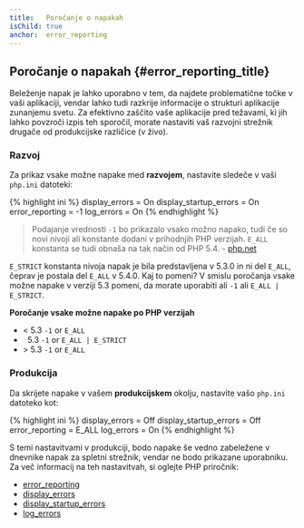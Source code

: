 ```yaml
---
title:   Poročanje o napakah
isChild: true
anchor:  error_reporting
---
```


## Poročanje o napakah {#error_reporting_title}

Beleženje napak je lahko uporabno v tem, da najdete problematične točke v vaši aplikaciji, vendar lahko tudi razkrije
informacije o strukturi aplikacije zunanjemu svetu. Za efektivno zaščito vaše aplikacije pred težavami, ki jih lahko
povzroči izpis teh sporočil, morate nastaviti vaš razvojni strežnik drugače od produkcijske različice (v živo).

### Razvoj

Za prikaz vsake možne napake med <strong>razvojem</strong>, nastavite sledeče v vaši `php.ini` datoteki:

{% highlight ini %}
display_errors = On
display_startup_errors = On
error_reporting = -1
log_errors = On
{% endhighlight %}

> Podajanje vrednosti `-1` bo prikazalo vsako možno napako, tudi če so novi nivoji ali konstante dodani v prihodnjih PHP verzijah. `E_ALL` konstanta se tudi obnaša na tak način od PHP 5.4. - [php.net](http://php.net/function.error-reporting)

`E_STRICT` konstanta nivoja napak je bila predstavljena v 5.3.0 in ni
del `E_ALL`, čeprav je postala del `E_ALL` v 5.4.0. Kaj to pomeni?
V smislu poročanja vsake možne napake v verziji 5.3 pomeni, da morate
uporabiti ali `-1` ali `E_ALL | E_STRICT`.

**Poročanje vsake možne napake po PHP verzijah**

* &lt; 5.3 `-1` or `E_ALL`
* &nbsp; 5.3 `-1` or `E_ALL | E_STRICT`
* &gt; 5.3 `-1` or `E_ALL`

### Produkcija

Da skrijete napake v vašem <strong>produkcijskem</strong> okolju, nastavite vašo `php.ini` datoteko kot:

{% highlight ini %}
display_errors = Off
display_startup_errors = Off
error_reporting = E_ALL
log_errors = On
{% endhighlight %}

S temi nastavitvami v produkciji, bodo napake še vedno zabeležene v dnevnike napak za spletni strežnik, vendar ne bodo
prikazane uporabniku. Za več informacij na teh nastavitvah, si oglejte PHP priročnik:

* [error_reporting](http://php.net/errorfunc.configuration#ini.error-reporting)
* [display_errors](http://php.net/errorfunc.configuration#ini.display-errors)
* [display_startup_errors](http://php.net/errorfunc.configuration#ini.display-startup-errors)
* [log_errors](http://php.net/errorfunc.configuration#ini.log-errors)
